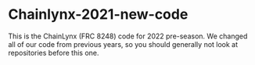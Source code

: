 # Chainlynx-2021-new-code
This is the ChainLynx (FRC 8248) code for 2022 pre-season. We changed all of our code from previous years, so you should generally not look at repositories before this one.
